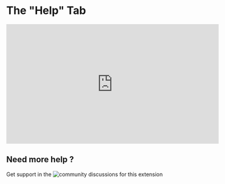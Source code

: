 
# The "Help" Tab

<iframe width="560" height="315" src="https://youtu.be/8bOoiftm5wM" frameborder="0" allowfullscreen> </iframe>

## Need more help ?

Get support in the ![community discussions](https://github.com/Xlient/tq-CSharp/discussions/categories/mission-help) for this extension
